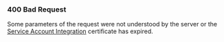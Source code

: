 ### <a name="{{ include.anchor }}" class="api-ref-subtitle">400 Bad Request</a>
Some parameters of the request were not understood by the server or the [Service Account Integration](https://adobe-apiplatform.github.io/umapi-documentation/en/getstarted.html) certificate has expired.

